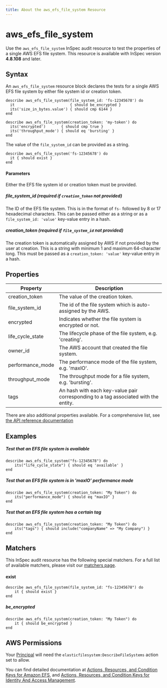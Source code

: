 ```yaml
---
title: About the aws_efs_file_system Resource
---
```


# aws\_efs\_file_system

Use the `aws_efs_file_system` InSpec audit resource to test the properties of a single AWS EFS file system.
This resource is available with InSpec version **4.8.108** and later. 

## Syntax

An `aws_efs_file_system` resource block declares the tests for a single AWS EFS file system by either file system id or creation token.

    describe aws_efs_file_system(file_system_id: 'fs-12345678') do
      it                         { should be_encrypted }
      its('size_in_bytes.value') { should cmp 6144 }
    end

    describe aws_efs_file_system(creation_token: 'my-token') do
      its('encrypted')       { should cmp true }
      its('throughput_mode') { should eq 'bursting' }
    end

The value of the `file_system_id` can be provided as a string.  

    describe aws_efs_file_system('fs-12345678') do
      it { should exist }
    end

#### Parameters

Either the EFS file system id or creation token must be provided.

##### file\_system\_id _(required if `creation_token` not provided)_

The ID of the EFS file system. This is in the format of `fs-` followed by 8 or 17 hexadecimal characters.
This can be passed either as a string or as a `file_system_id: 'value'` key-value entry in a hash.

##### creation_token _(required if `file_system_id` not provided)_

The creation token is automatically assigned by AWS if not provided by the user at creation. 
This is a string with minimum 1 and maximum 64-character long.
This must be passed as a `creation_token: 'value'` key-value entry in a hash.

## Properties

|Property             | Description |
| ---                 | --- |
|creation_token       | The value of the creation token.|
|file\_system\_id     | The id of the file system which is auto-assigned by the AWS. |
|encrypted            | Indicates whether the file system is encrypted or not. |
|life\_cycle\_state   | The lifecycle phase of the file system, e.g. 'creating'. |
|owner\_id            | The AWS account that created the file system. |
|performance\_mode    | The performance mode of the file system, e.g. 'maxIO'. |
|throughput_mode      | The throughput mode for a file system, e.g. 'bursting'. |
|tags                 | An hash with each key-value pair corresponding to a tag associated with the entity. |

There are also additional properties available. For a comprehensive list, see [the API reference documentation](https://docs.aws.amazon.com/efs/latest/ug/API_FileSystemDescription.html)

## Examples

##### Test that an EFS file system is available

    describe aws_efs_file_system("fs-12345678") do
        its("life_cycle_state") { should eq 'available' }
    end
    

##### Test that an EFS file system is in 'maxIO' performance mode

    describe aws_efs_file_system(creation_token: "My Token") do
        its("performance_mode") { should eq "maxIO" }
    end
    
##### Test that an EFS file system has a certain tag

    describe aws_efs_file_system(creation_token: "My Token") do
        its("tags") { should include("companyName" => "My Company") }
    end
    
## Matchers

This InSpec audit resource has the following special matchers. For a full list of available matchers, please visit our [matchers page](https://www.inspec.io/docs/reference/matchers/).

   
#### exist

    describe aws_efs_file_system(file_system_id: "fs-12345678") do
        it { should exist }
    end
    
##### be_encrypted

    describe aws_efs_file_system(creation_token: "My Token") do
        it { should be_encrypted }
    end
    
## AWS Permissions

Your [Principal](https://docs.aws.amazon.com/IAM/latest/UserGuide/intro-structure.html#intro-structure-principal) will need the `elasticfilesystem:DescribeFileSystems` action set to allow.

You can find detailed documentation at [Actions, Resources, and Condition Keys for Amazon EFS](https://docs.aws.amazon.com/IAM/latest/UserGuide/list_amazonelasticfilesystem.html), and [Actions, Resources, and Condition Keys for Identity And Access Management](https://docs.aws.amazon.com/IAM/latest/UserGuide/list_identityandaccessmanagement.html).
